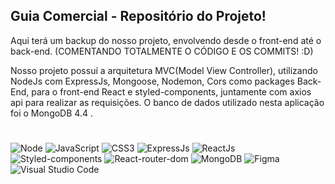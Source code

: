 ## Guia Comercial - Repositório do Projeto!

Aqui terá um backup do nosso projeto, envolvendo desde o front-end até o back-end. (COMENTANDO TOTALMENTE O CÓDIGO E OS COMMITS! :D)

Nosso projeto possuí a arquitetura MVC(Model View Controller), utilizando NodeJs com ExpressJs, Mongoose, Nodemon, Cors como packages Back-End, para o front-end React e styled-components, juntamente com axios api para realizar as requisições. O banco de dados utilizado nesta aplicação foi o MongoDB 4.4 .

#

![Node](https://img.shields.io/badge/Node.js-43853D?style=for-the-badge&logo=node.js&logoColor=white) ![JavaScript](https://img.shields.io/badge/JavaScript-323330?style=for-the-badge&logo=javascript&logoColor=F7DF1E) ![CSS3](https://img.shields.io/badge/CSS3-1572B6?style=for-the-badge&logo=css3&logoColor=white) ![ExpressJs](	https://img.shields.io/badge/Express.js-404D59?style=for-the-badge) ![ReactJs](https://img.shields.io/badge/React-20232A?style=for-the-badge&logo=react&logoColor=61DAFB) ![Styled-components](https://img.shields.io/badge/styled--components-DB7093?style=for-the-badge&logo=styled-components&logoColor=white) ![React-router-dom](https://img.shields.io/badge/React_Router-CA4245?style=for-the-badge&logo=react-router&logoColor=white) ![MongoDB](https://img.shields.io/badge/MongoDB-4EA94B?style=for-the-badge&logo=mongodb&logoColor=white) ![Figma](https://img.shields.io/badge/Figma-F24E1E?style=for-the-badge&logo=figma&logoColor=white) ![Visual Studio Code](https://img.shields.io/badge/Visual_Studio_Code-0078D4?style=for-the-badge&logo=visual%20studio%20code&logoColor=white)
